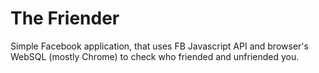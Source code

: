 The Friender
============

Simple Facebook application, that uses FB Javascript API and browser's WebSQL (mostly Chrome) to check who friended and unfriended you.
